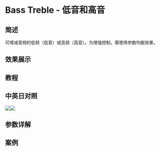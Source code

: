 # Bass Treble - 低音和高音

## 简述

可增减音频的低频（低音）或高频（高音）。为增强控制，需使用参数均衡效果。

## 效果展示

## 教程

## 中英日对照

![](https://mir.yuelili.com/wp-content/uploads/user/AE/effects/AE-Effects-Audio-Bass_Treble.png)![](https://mir.yuelili.com/wp-content/uploads/user/AE/effects/AE-Effects-Audio-Bass_Treble_cn.png)

## 参数详解

## 案例
